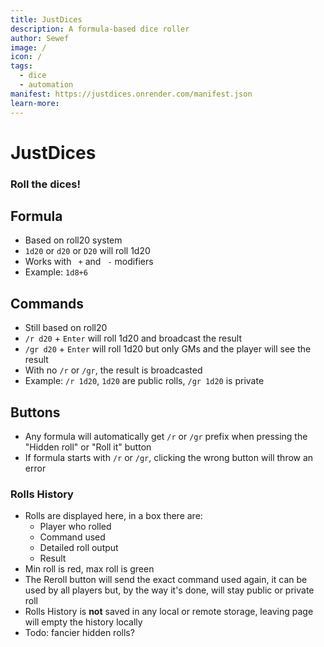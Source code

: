 ```yaml
---
title: JustDices
description: A formula-based dice roller
author: Sewef
image: /
icon: / 
tags:
  - dice
  - automation
manifest: https://justdices.onrender.com/manifest.json
learn-more: 
---
```



# JustDices

### Roll the dices!

## Formula
* Based on roll20 system
* `1d20` or `d20` or `D20` will roll 1d20
* Works with ` +` and ` -` modifiers
* Example: `1d8+6`

## Commands
* Still based on roll20
* `/r d20` + `Enter` will roll 1d20 and broadcast the result
* `/gr d20` + `Enter` will roll 1d20 but only GMs and the player will see the result
* With no `/r` or `/gr`, the result is broadcasted
* Example: `/r 1d20`, `1d20` are public rolls, `/gr 1d20` is private

## Buttons
* Any formula will automatically get `/r` or `/gr` prefix when pressing the "Hidden roll" or "Roll it" button
* If formula starts with `/r` or `/gr`, clicking the wrong button will throw an error

### Rolls History

* Rolls are displayed here, in a box there are:
  - Player who rolled
  - Command used
  - Detailed roll output
  - Result
* Min roll is red, max roll is green
* The Reroll button will send the exact command used again, it can be used by all players but, by the way it's done, will stay public or private roll
* Rolls History is **not** saved in any local or remote storage, leaving page will empty the history locally
* Todo: fancier hidden rolls?